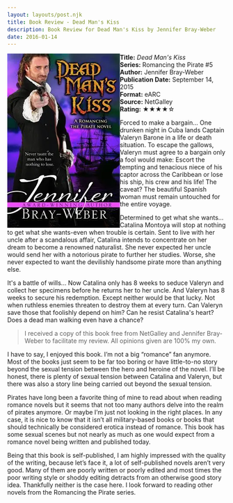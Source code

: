 ```yaml
---
layout: layouts/post.njk
title: Book Review - Dead Man's Kiss
description: Book Review for Dead Man's Kiss by Jennifer Bray-Weber
date: 2016-01-14
---
```

<section class="review__info">

<img loading="lazy" class="movie__poster" src="/static/images/covers/deadmanskiss.webp" alt="Book Cover for Dead Man's Kiss by Jennifer Bray-Weber" width="259" height="400" align="left">
        
<b>Title:</b> <i>Dead Man's Kiss</i><br>
<b>Series:</b> Romancing the Pirate #5<br>
<b>Author:</b> Jennifer Bray-Weber<br>
<b>Publication Date:</b> September 14, 2015<br>
<b>Format:</b> eARC<br>
<b>Source:</b> NetGalley<br>
<b>Rating:</b> &#9733;&#9733;&#9733;&#9733;&#9734;
        
<p class="review__description">Forced to make a bargain... One drunken night in Cuba lands Captain Valeryn Barone in a life or death situation. To escape the gallows, Valeryn must agree to a bargain only a fool would make: Escort the tempting and tenacious niece of his captor across the Caribbean or lose his ship, his crew and his life! The caveat? The beautiful Spanish woman must remain untouched for the entire voyage.</p>
        
<p>Determined to get what she wants... Catalina Montoya will stop at nothing to get what she wants-even when trouble is certain. Sent to live with her uncle after a scandalous affair, Catalina intends to concentrate on her dream to become a renowned naturalist. She never expected her uncle would send her with a notorious pirate to further her studies. Worse, she never expected to want the devilishly handsome pirate more than anything else. </p>
        
 <p>It's a battle of wills... Now Catalina only has 8 weeks to seduce Valeryn and collect her specimens before he returns her to her uncle. And Valeryn has 8 weeks to secure his redemption. Except neither would be that lucky. Not when ruthless enemies threaten to destroy them at every turn. Can Valeryn save those that foolishly depend on him? Can he resist Catalina's heart? Does a dead man walking even have a chance?</p>
</section>

<blockquote>I received a copy of this book free from NetGalley and Jennifer Bray-Weber to facilitate my review. All opinions given are 100% my own.</blockquote>

<p>I have to say, I enjoyed this book. I’m not a big “romance” fan anymore. Most of the books just seem to be far too boring or have little-to-no story beyond the sexual tension between the hero and heroine of the novel. I’ll be honest, there is plenty of sexual tension between Catalina and Valeryn, but there was also a story line being carried out beyond the sexual tension.</p>

<p>Pirates have long been a favorite thing of mine to read about when reading romance novels but it seems that not too many authors delve into the realm of pirates anymore. Or maybe I’m just not looking in the right places. In any case, it is nice to know that it isn’t all military-based books or books that should technically be considered erotica instead of romance. This book has some sexual scenes but not nearly as much as one would expect from a romance novel being written and published today.</p>

<p>Being that this book is self-published, I am highly impressed with the quality of the writing, because let’s face it, a lot of self-published novels aren’t very good. Many of them are poorly written or poorly edited and most times the poor writing style or shoddy editing detracts from an otherwise good story idea. Thankfully neither is the case here. I look forward to reading other novels from the Romancing the Pirate series.</p>
